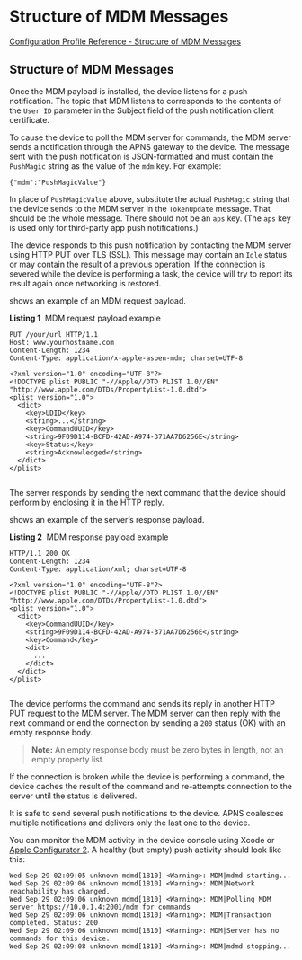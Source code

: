 # Structure of MDM Messages

 [Configuration Profile Reference - Structure of MDM Messages](https://developer.apple.com/library/content/documentation/Miscellaneous/Reference/MobileDeviceManagementProtocolRef/3-MDM_Protocol/MDM_Protocol.html#//apple_ref/doc/uid/TP40017387-CH3-SW3)  
  

## Structure of MDM Messages
  

Once the MDM payload is installed, the device listens for a push notification. The topic that MDM listens to corresponds to the contents of the `User ID` parameter in the Subject field of the push notification client certificate.  

To cause the device to poll the MDM server for commands, the MDM server sends a notification through the APNS gateway to the device. The message sent with the push notification is JSON-formatted and must contain the `PushMagic` string as the value of the `mdm` key. For example:  

```
{"mdm":"PushMagicValue"}
```  

In place of `PushMagicValue` above, substitute the actual `PushMagic` string that the device sends to the MDM server in the `TokenUpdate` message. That should be the whole message. There should not be an `aps` key. (The `aps` key is used only for third-party app push notifications.)  

The device responds to this push notification by contacting the MDM server using HTTP PUT over TLS (SSL). This message may contain an `Idle` status or may contain the result of a previous operation. If the connection is severed while the device is performing a task, the device will try to report its result again once networking is restored.  

 shows an example of an MDM request payload.  

**Listing 1**  MDM request payload example  

```
PUT /your/url HTTP/1.1
Host: www.yourhostname.com
Content-Length: 1234
Content-Type: application/x-apple-aspen-mdm; charset=UTF-8
 
<?xml version="1.0" encoding="UTF-8"?>
<!DOCTYPE plist PUBLIC "-//Apple//DTD PLIST 1.0//EN" "http://www.apple.com/DTDs/PropertyList-1.0.dtd">
<plist version="1.0">
  <dict>
    <key>UDID</key>
    <string>...</string>
    <key>CommandUUID</key>
    <string>9F09D114-BCFD-42AD-A974-371AA7D6256E</string>
    <key>Status</key>
    <string>Acknowledged</string>
  </dict>
</plist>
 
```  

The server responds by sending the next command that the device should perform by enclosing it in the HTTP reply.  

 shows an example of the server’s response payload.  

**Listing 2**  MDM response payload example  

```
HTTP/1.1 200 OK
Content-Length: 1234
Content-Type: application/xml; charset=UTF-8
 
<?xml version="1.0" encoding="UTF-8"?>
<!DOCTYPE plist PUBLIC "-//Apple//DTD PLIST 1.0//EN" "http://www.apple.com/DTDs/PropertyList-1.0.dtd">
<plist version="1.0">
  <dict>
    <key>CommandUUID</key>
    <string>9F09D114-BCFD-42AD-A974-371AA7D6256E</string>
    <key>Command</key>
    <dict>
      ...
    </dict>
  </dict>
</plist>
 
```  

The device performs the command and sends its reply in another HTTP PUT request to the MDM server. The MDM server can then reply with the next command or end the connection by sending a `200` status (OK) with an empty response body.  

> **Note:** An empty response body must be zero bytes in length, not an empty property list.  
  

If the connection is broken while the device is performing a command, the device caches the result of the command and re-attempts connection to the server until the status is delivered.  

It is safe to send several push notifications to the device. APNS coalesces multiple notifications and delivers only the last one to the device.  

You can monitor the MDM activity in the device console using Xcode or [Apple Configurator 2](https://itunes.apple.com/us/app/apple-configurator-2/id1037126344?mt=12). A healthy (but empty) push activity should look like this:  

```
Wed Sep 29 02:09:05 unknown mdmd[1810] <Warning>: MDM|mdmd starting...
Wed Sep 29 02:09:06 unknown mdmd[1810] <Warning>: MDM|Network reachability has changed.
Wed Sep 29 02:09:06 unknown mdmd[1810] <Warning>: MDM|Polling MDM server https://10.0.1.4:2001/mdm for commands
Wed Sep 29 02:09:06 unknown mdmd[1810] <Warning>: MDM|Transaction completed. Status: 200
Wed Sep 29 02:09:06 unknown mdmd[1810] <Warning>: MDM|Server has no commands for this device.
Wed Sep 29 02:09:08 unknown mdmd[1810] <Warning>: MDM|mdmd stopping...
```